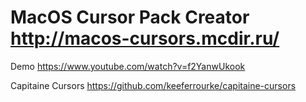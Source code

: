 # MacOS Cursor Pack Creator http://macos-cursors.mcdir.ru/
Demo https://www.youtube.com/watch?v=f2YanwUkook

Capitaine Cursors https://github.com/keeferrourke/capitaine-cursors
